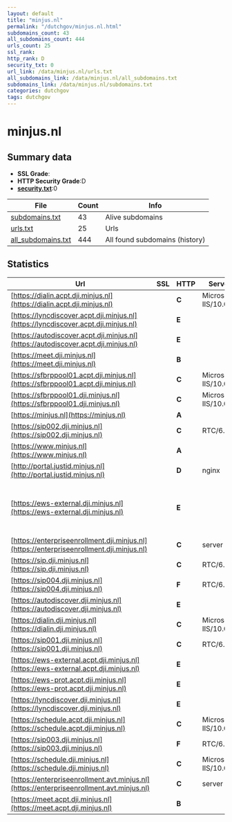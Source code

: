 ```yaml
---
layout: default
title: "minjus.nl"
permalink: "/dutchgov/minjus.nl.html"
subdomains_count: 43
all_subdomains_count: 444
urls_count: 25
ssl_rank: 
http_rank: D
security_txt: 0
url_link: /data/minjus.nl/urls.txt
all_subdomains_link: /data/minjus.nl/all_subdomains.txt
subdomains_link: /data/minjus.nl/subdomains.txt
categories: dutchgov
tags: dutchgov
---
```



# minjus.nl
## Summary data


 - **SSL Grade**:
 - **HTTP Security Grade**:D
 - **[security.txt](https://www.digitaleoverheid.nl/nieuws/standaard-security-txt-nu-verplicht-voor-overheid/)**:0


| File       | Count | Info |
|------------|-------|------|
|[subdomains.txt](/DutchGovScope/data/minjus.nl/subdomains.txt)|43|Alive subdomains|
|[urls.txt](/DutchGovScope/data/minjus.nl/urls.txt)|25|Urls|
|[all_subdomains.txt](/DutchGovScope/data/minjus.nl/all_subdomains.txt)|444|All found subdomains (history)|


## Statistics


| Url | SSL | HTTP | Server | Cookie | HSTS | CORS | CTO | CSP | XFO | XXP | RP |FP| Tech |Title |
|--------|-------|-------|------|------|------|------|------|------|------|------|------|------|------|------|
|[https://dialin.acpt.dji.minjus.nl](https://dialin.acpt.dji.minjus.nl)| | **C**|Microsoft-IIS/10.0| |:white_check_mark: | | | | | | :white_check_mark: | |HSTS IIS:10.0 Windows Server|Conferencing Dia...|
|[https://lyncdiscover.acpt.dji.minjus.nl](https://lyncdiscover.acpt.dji.minjus.nl)| | **E**|| | | | | | | | :white_check_mark: | |||
|[https://autodiscover.acpt.dji.minjus.nl](https://autodiscover.acpt.dji.minjus.nl)| | **E**|| | | | | | | | :white_check_mark: | |||
|[https://meet.dji.minjus.nl](https://meet.dji.minjus.nl)| | **B**|| |:white_check_mark: | | | | | | :white_check_mark: | |HSTS|Skype for Busine...|
|[https://sfbrppool01.acpt.dji.minjus.nl](https://sfbrppool01.acpt.dji.minjus.nl)| | **C**|Microsoft-IIS/10.0| |:white_check_mark: | | | | | | :white_check_mark: | |HSTS IIS:10.0 Windows Server|403 - Forbidden:...|
|[https://sfbrppool01.dji.minjus.nl](https://sfbrppool01.dji.minjus.nl)| | **C**|Microsoft-IIS/10.0| |:white_check_mark: | | | | | | :white_check_mark: | |HSTS IIS:10.0 Windows Server|403 - Forbidden:...|
|[https://minjus.nl](https://minjus.nl)| | **A**|| |:white_check_mark: | | |:warning: | :white_check_mark: | :white_check_mark: | :white_check_mark: | |HSTS||
|[https://sip002.dji.minjus.nl](https://sip002.dji.minjus.nl)| | **C**|RTC/6.0| |:white_check_mark: | | | | | | :white_check_mark: | |HSTS||
|[https://www.minjus.nl](https://www.minjus.nl)| | **A**|| |:white_check_mark: | | |:warning: | :white_check_mark: | :white_check_mark: | :white_check_mark: | |HSTS||
|[http://portal.justid.minjus.nl](http://portal.justid.minjus.nl)| | **D**|nginx| | | | | | :white_check_mark: | :white_check_mark: | :white_check_mark: | |Nginx|Welcome to nginx...|
|[https://ews-external.dji.minjus.nl](https://ews-external.dji.minjus.nl)| | **E**|| | | | | | | | :white_check_mark: | |HSTS IIS:10.0 Microsoft ASP.NET Outlook Web App:15.2.1258.28 Windows Server||
|[https://enterpriseenrollment.dji.minjus.nl](https://enterpriseenrollment.dji.minjus.nl)| | **C**|server| | | | |:warning: | :white_check_mark: | :white_check_mark: | :white_check_mark: | ||302 Found|
|[https://sip.dji.minjus.nl](https://sip.dji.minjus.nl)| | **C**|RTC/6.0| |:white_check_mark: | | | | | | :white_check_mark: | |HSTS||
|[https://sip004.dji.minjus.nl](https://sip004.dji.minjus.nl)| | **F**|RTC/6.0| | | | | | | | :white_check_mark: | |HSTS||
|[https://autodiscover.dji.minjus.nl](https://autodiscover.dji.minjus.nl)| | **E**|| | | | | | | | :white_check_mark: | |||
|[https://dialin.dji.minjus.nl](https://dialin.dji.minjus.nl)| | **C**|Microsoft-IIS/10.0| |:white_check_mark: | | | | | | :white_check_mark: | |HSTS IIS:10.0 Windows Server|Conferencing Dia...|
|[https://sip001.dji.minjus.nl](https://sip001.dji.minjus.nl)| | **C**|RTC/6.0| |:white_check_mark: | | | | | | :white_check_mark: | |HSTS||
|[https://ews-external.acpt.dji.minjus.nl](https://ews-external.acpt.dji.minjus.nl)| | **E**|| | | | | | | | :white_check_mark: | |||
|[https://ews-prot.acpt.dji.minjus.nl](https://ews-prot.acpt.dji.minjus.nl)| | **E**|| | | | | | | | :white_check_mark: | |||
|[https://lyncdiscover.dji.minjus.nl](https://lyncdiscover.dji.minjus.nl)| | **E**|| | | | | | | | :white_check_mark: | |||
|[https://schedule.acpt.dji.minjus.nl](https://schedule.acpt.dji.minjus.nl)| | **C**|Microsoft-IIS/10.0| |:white_check_mark: | | | | | | :white_check_mark: | |HSTS IIS:10.0 Windows Server|403 - Forbidden:...|
|[https://sip003.dji.minjus.nl](https://sip003.dji.minjus.nl)| | **F**|RTC/6.0| | | | | | | | :white_check_mark: | |HSTS||
|[https://schedule.dji.minjus.nl](https://schedule.dji.minjus.nl)| | **C**|Microsoft-IIS/10.0| |:white_check_mark: | | | | | | :white_check_mark: | |HSTS IIS:10.0 Windows Server|403 - Forbidden:...|
|[https://enterpriseenrollment.avt.minjus.nl](https://enterpriseenrollment.avt.minjus.nl)| | **C**|server| | | | |:warning: | :white_check_mark: | :white_check_mark: | :white_check_mark: | ||302 Found|
|[https://meet.acpt.dji.minjus.nl](https://meet.acpt.dji.minjus.nl)| | **B**|| |:white_check_mark: | | | | | | :white_check_mark: | |HSTS|Skype for Busine...|

